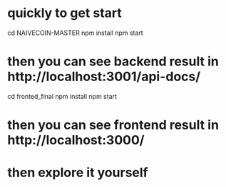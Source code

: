 # quickly to get start
cd NAIVECOIN-MASTER
npm install
npm start 

# then you can see backend result in http://localhost:3001/api-docs/

cd fronted_final
npm install
npm start

# then you can see frontend result in http://localhost:3000/

# then explore it yourself